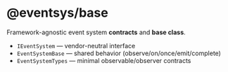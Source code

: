 # @eventsys/base

Framework-agnostic event system **contracts** and **base class**.

- `IEventSystem` — vendor-neutral interface
- `EventSystemBase` — shared behavior (observe/on/once/emit/complete)
- `EventSystemTypes` — minimal observable/observer contracts
